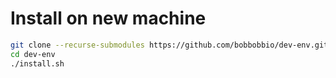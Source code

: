 # Install on new machine
```bash
git clone --recurse-submodules https://github.com/bobbobbio/dev-env.git
cd dev-env
./install.sh
```
